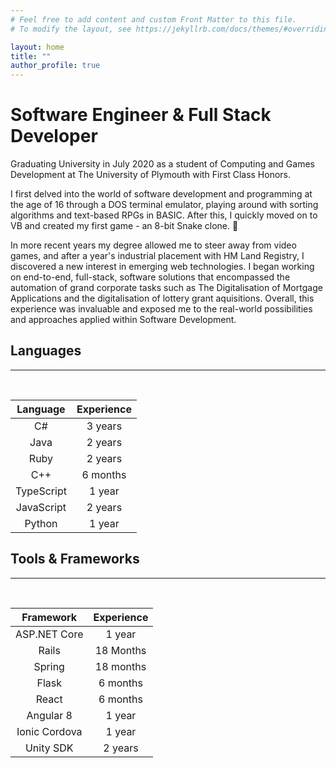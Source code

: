 ```yaml
---
# Feel free to add content and custom Front Matter to this file.
# To modify the layout, see https://jekyllrb.com/docs/themes/#overriding-theme-defaults

layout: home
title: ""
author_profile: true
---
```


# Software Engineer & Full Stack Developer

Graduating University in July 2020 as a student of Computing and Games Development at The University of Plymouth with First Class Honors.

I first delved into the world of software development and programming at the age of 16 through a DOS terminal emulator, playing around with sorting algorithms and text-based RPGs in BASIC. After this, I quickly moved on to VB and created my first game - an 8-bit Snake clone. 🐍

In more recent years my degree allowed me to steer away from video games, and after a year's industrial placement with HM Land Registry, I discovered a new interest in emerging web technologies. I began working on end-to-end, full-stack, software solutions that encompassed the automation of grand corporate tasks such as The Digitalisation of Mortgage Applications and the digitalisation of lottery grant aquisitions. Overall, this experience was invaluable and exposed me to the real-world possibilities and approaches applied within Software Development. 


## Languages
---
<br>

| Language      | Experience    | 
|:-------------:|:-------------:| 
| C#            | 3 years       |
| Java          | 2 years       |
| Ruby          | 2 years       |
| C++           | 6 months      |
| TypeScript    | 1 year        |
| JavaScript    | 2 years       |
| Python        | 1 year        |

## Tools & Frameworks
---
<br>

| Framework     | Experience    | 
|:-------------:|:-------------:| 
| ASP.NET Core  | 1 year        |
| Rails         | 18 Months     |
| Spring        | 18 months     |
| Flask         | 6 months      |
| React         | 6 months      |
| Angular 8     | 1 year        |
| Ionic Cordova | 1 year        |
| Unity SDK     | 2 years       |

